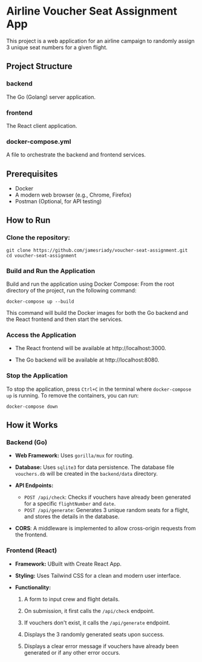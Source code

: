 # Airline Voucher Seat Assignment App

This project is a web application for an airline campaign to randomly assign 3 unique seat numbers for a given flight.

## Project Structure

### backend

The Go (Golang) server application.

### frontend

The React client application.

### docker-compose.yml

A file to orchestrate the backend and frontend services.

## Prerequisites

- Docker
- A modern web browser (e.g., Chrome, Firefox)
- Postman (Optional, for API testing)

## How to Run

### Clone the repository:

```
git clone https://github.com/jamesriady/voucher-seat-assignment.git
cd voucher-seat-assignment
```

### Build and Run the Application

Build and run the application using Docker Compose: 
From the root directory of the project, run the following command:
```
docker-compose up --build
```

This command will build the Docker images for both the Go backend and the React frontend and then start the services.

### Access the Application

- The React frontend will be available at http://localhost:3000.

- The Go backend will be available at http://localhost:8080.

### Stop the Application

To stop the application, press `Ctrl+C` in the terminal where `docker-compose up` is running. To remove the containers, you can run:
```
docker-compose down
```

## How it Works

### Backend (Go)

- **Web Framework:** Uses `gorilla/mux` for routing.

- **Database:** Uses `sqlite3` for data persistence. The database file `vouchers.db` will be created in the `backend/data` directory.

- **API Endpoints:**
    - `POST /api/check`: Checks if vouchers have already been generated for a specific `flightNumber` and `date`.
    - `POST /api/generate`: Generates 3 unique random seats for a flight, and stores the details in the database.

- **CORS**: A middleware is implemented to allow cross-origin requests from the frontend.

### Frontend (React)

- **Framework:** UBuilt with Create React App.

- **Styling:** Uses Tailwind CSS for a clean and modern user interface.

- **Functionality:**

    1. A form to input crew and flight details.

    2. On submission, it first calls the `/api/check` endpoint.

    3. If vouchers don't exist, it calls the `/api/generate` endpoint.

    4. Displays the 3 randomly generated seats upon success.

    5. Displays a clear error message if vouchers have already been generated or if any other error occurs.